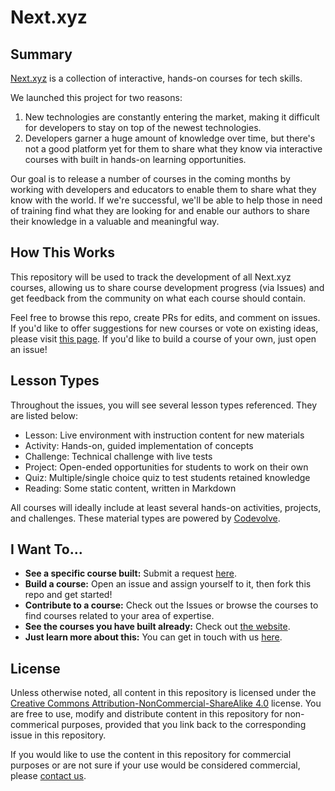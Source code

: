 # Next.xyz

## Summary
[Next.xyz](https://www.next.xyz) is a collection of interactive, hands-on courses for tech skills.

We launched this project for two reasons:

1. New technologies are constantly entering the market, making it difficult for developers to stay on top of the newest technologies.
2. Developers garner a huge amount of knowledge over time, but there's not a good platform yet for them to share what they know via interactive courses with built in hands-on learning opportunities.

Our goal is to release a number of courses in the coming months by working with developers and educators to enable them to share what they know with the world. If we're successful, we'll be able to help those in need of training find what they are looking for and enable our authors to share their knowledge in a valuable and meaningful way.

## How This Works

This repository will be used to track the development of all Next.xyz courses, allowing us to share course development progress (via Issues) and get feedback from the community on what each course should contain.

Feel free to browse this repo, create PRs for edits, and comment on issues. If you'd like to offer suggestions for new courses or vote on existing ideas, please visit [this page](http://feedback.codevolve.com/nextdotxyz). If you'd like to build a course of your own, just open an issue!


## Lesson Types
Throughout the issues, you will see several lesson types referenced. They are listed below:

* Lesson: Live environment with instruction content for new materials
* Activity: Hands-on, guided implementation of concepts
* Challenge: Technical challenge with live tests
* Project: Open-ended opportunities for students to work on their own
* Quiz: Multiple/single choice quiz to test students retained knowledge
* Reading: Some static content, written in Markdown

All courses will ideally include at least several hands-on activities, projects, and challenges. These material types are powered by [Codevolve](https://www.codevolve.com).

## I Want To...

* **See a specific course built:** Submit a request [here](http://feedback.codevolve.com/nextdotxyz).
* **Build a course:** Open an issue and assign yourself to it, then fork this repo and get started!
* **Contribute to a course:** Check out the Issues or browse the courses to find courses related to your area of expertise.
* **See the courses you have built already:** Check out [the website](https://www.next.xyz).
* **Just learn more about this:** You can get in touch with us [here](mailto:next@codevolve.com).

## License
Unless otherwise noted, all content in this repository is licensed under the [Creative Commons Attribution-NonCommercial-ShareAlike 4.0](https://creativecommons.org/licenses/by-nc-sa/4.0/) license. You are free to use, modify and distribute content in this repository for non-commerical purposes, provided that you link back to the corresponding issue in this repository.

If you would like to use the content in this repository for commercial purposes or are not sure if your use would be considered commercial, please [contact us](mailto:next@codevolve.com).
